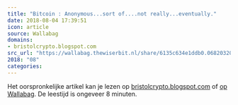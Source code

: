 ```yaml
---
title: "Bitcoin : Anonymous...sort of....not really...eventually."
date: 2018-08-04 17:39:51
icon: article
source: Wallabag
domains:
- bristolcrypto.blogspot.com
src_url: "https://wallabag.thewiserbit.nl/share/6135c634e1ddb0.06820320"
2018: "08"
categories:
---
```

Het oorspronkelijke artikel kan je lezen op [bristolcrypto.blogspot.com](http://bristolcrypto.blogspot.com/2014/01/bitcoin-anonymoussort-ofnot.html) of [op Wallabag](https://wallabag.thewiserbit.nl/share/6135c634e1ddb0.06820320). De leestijd is ongeveer 8 minuten.